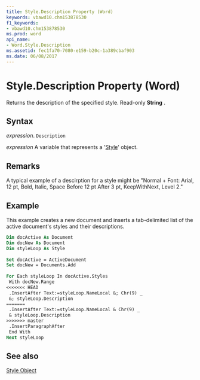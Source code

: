 ```yaml
---
title: Style.Description Property (Word)
keywords: vbawd10.chm153878530
f1_keywords:
- vbawd10.chm153878530
ms.prod: word
api_name:
- Word.Style.Description
ms.assetid: fec1fa70-7080-e159-b20c-1a389cbaf903
ms.date: 06/08/2017
---
```



# Style.Description Property (Word)

Returns the description of the specified style. Read-only  **String** .


## Syntax

 _expression_. `Description`

 _expression_ A variable that represents a '[Style](Word.Style.md)' object.


## Remarks

A typical example of a descirption for a style might be "Normal + Font: Arial, 12 pt, Bold, Italic, Space Before 12 pt After 3 pt, KeepWithNext, Level 2."


## Example

This example creates a new document and inserts a tab-delimited list of the active document's styles and their descriptions.


```vb
Dim docActive As Document 
Dim docNew As Document 
Dim styleLoop As Style 
 
Set docActive = ActiveDocument 
Set docNew = Documents.Add 
 
For Each styleLoop In docActive.Styles 
 With docNew.Range 
<<<<<<< HEAD
 .InsertAfter Text:=styleLoop.NameLocal &; Chr(9) _ 
 &; styleLoop.Description 
=======
 .InsertAfter Text:=styleLoop.NameLocal & Chr(9) _ 
 & styleLoop.Description 
>>>>>>> master
 .InsertParagraphAfter 
 End With 
Next styleLoop
```


## See also


[Style Object](Word.Style.md)

